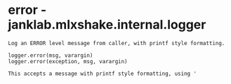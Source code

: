 # error - janklab.mlxshake.internal.logger

```text
Log an ERROR level message from caller, with printf style formatting.

logger.error(msg, varargin)
logger.error(exception, msg, varargin)

This accepts a message with printf style formatting, using '
```

